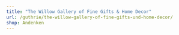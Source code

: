 ```yaml
---
title: "The Willow Gallery of Fine Gifts & Home Decor"
url: /guthrie/the-willow-gallery-of-fine-gifts-und-home-decor/
shop: Andenken
---
```

